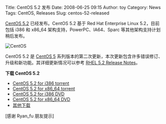 Title: CentOS 5.2 发布
Date: 2008-06-25 09:15
Author: toy
Category: News
Tags: CentOS, Releases
Slug: centos-52-released

[CentOS
5.2](http://lists.centos.org/pipermail/centos-announce/2008-June/014999.html)
已经发布。CentOS 5.2 基于 Red Hat Enterprise Linux 5.2，目前包括 i386 和
x86\_64 架构支持，PowerPC、IA64、Sparc 等其他架构支持计划稍后发布。

![CentOS](http://i.linuxtoy.org/i/2007/04/centos.png)

CentOS 5.2 是 [CentOS
5](http://linuxtoy.org/archives/centos-5-released.html)
系列版本的第二次更新，本次更新包含许多错误修订、升级和新功能。其详细更新情况可以参考
[RHEL 5.2 Release
Notes](http://www.centos.org/docs/5/html/release-notes/as-x86/RELEASE-NOTES-U2-x86-en.html)。

**下载 CentOS 5.2**

-   [CentOS 5.2 for i386
    torrent](http://ftp.tcc.edu.tw/Linux/CentOS/5.2/isos/i386/CentOS-5.2-i386-bin-1to6.torrent)
-   [CentOS 5.2 for x86\_64
    torrent](http://ftp.tcc.edu.tw/Linux/CentOS/5.2/isos/x86_64/CentOS-5.2-x86_64-bin-1to7.torrent)
-   [CentOS 5.2 for i386
    DVD](http://ftp.tcc.edu.tw/Linux/CentOS/5.2/isos/i386/CentOS-5.2-i386-bin-DVD.iso)
-   [CentOS 5.2 for x86\_64
    DVD](http://ftp.tcc.edu.tw/Linux/CentOS/5.2/isos/x86_64/CentOS-5.2-x86_64-bin-DVD.iso)
-   [其他下载](http://isoredirect.centos.org/centos/5/isos/)

[感谢 Ryan\_fu 朋友提示]
